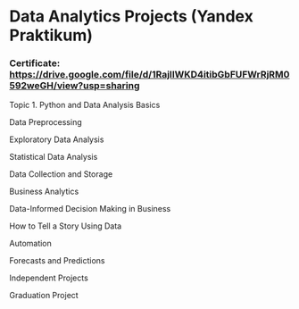 # Data Analytics Projects (Yandex Praktikum)

### Certificate: https://drive.google.com/file/d/1RajIIWKD4itibGbFUFWrRjRM0592weGH/view?usp=sharing




Topic 1. Python and Data Analysis Basics

Data Preprocessing

Exploratory Data Analysis

Statistical Data Analysis

Data Collection and Storage

Business Analytics

Data-Informed Decision Making in Business

How to Tell a Story Using Data

Automation

Forecasts and Predictions

Independent Projects

Graduation Project

